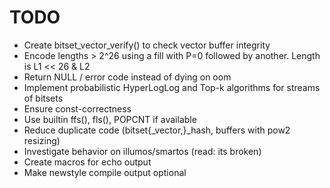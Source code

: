 # TODO

 - Create bitset_vector_verify() to check vector buffer integrity
 - Encode lengths > 2^26 using a fill with P=0 followed by another. Length is L1 << 26 & L2
 - Return NULL / error code instead of dying on oom
 - Implement probabilistic HyperLogLog and Top-k algorithms for streams of bitsets
 - Ensure const-correctness
 - Use builtin ffs(), fls(), POPCNT if available
 - Reduce duplicate code (bitset{_vector,}_hash, buffers with pow2 resizing)
 - Investigate behavior on illumos/smartos (read: its broken)
 - Create macros for echo output
 - Make newstyle compile output optional
